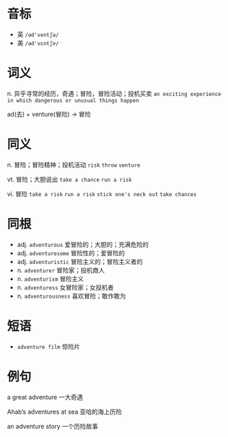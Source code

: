 # 音标

- 英 `/əd'ventʃə/`
- 美 `/əd'vɛntʃɚ/`

# 词义

n. 异乎寻常的经历，奇遇；冒险，冒险活动；投机买卖
`an exciting experience in which dangerous or unusual things happen`



ad(去) + venture(冒险) → 冒险

# 同义

n. 冒险；冒险精神；投机活动
`risk` `throw` `venture`

vt. 冒险；大胆说出
`take a chance` `run a risk`

vi. 冒险
`take a risk` `run a risk` `stick one's neck out` `take chances`

# 同根

- adj. `adventurous` 爱冒险的；大胆的；充满危险的
- adj. `adventuresome` 冒险性的；爱冒险的
- adj. `adventuristic` 冒险主义的；冒险主义者的
- n. `adventurer` 冒险家；投机商人
- n. `adventurism` 冒险主义
- n. `adventuress` 女冒险家；女投机者
- n. `adventurousness` 喜欢冒险；敢作敢为

# 短语

- `adventure film` 惊险片

# 例句

a great adventure
一大奇遇

Ahab’s adventures at sea
亚哈的海上历险

an adventure story
一个历险故事


